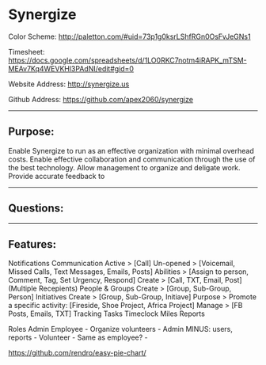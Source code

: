Synergize
=========
Color Scheme:
http://paletton.com/#uid=73p1g0ksrLShfRGn0OsFvJeGNs1

Timesheet:
https://docs.google.com/spreadsheets/d/1LO0RKC7notm4iRAPK_mTSM-MEAv7Kq4WEVKHl3PAdNI/edit#gid=0

Website Address:
http://synergize.us

Github Address:
https://github.com/apex2060/synergize



--------
Purpose:
--------
Enable Synergize to run as an effective organization with minimal overhead costs.
Enable effective collaboration and communication through the use of the best technology.
Allow management to organize and deligate work.
Provide accurate feedback to 

----------
Questions:
----------











---------
Features:
---------
Notifications
Communication
	Active 		> [Call]
	Un-opened 	> [Voicemail, Missed Calls, Text Messages, Emails, Posts]
	Abilities 	> [Assign to person, Comment, Tag, Set Urgency, Respond]
	Create 		> [Call, TXT, Email, Post] (Multiple Recepients)
People & Groups
	Create 		> [Group, Sub-Group, Person]
Initiatives
	Create 		> [Group, Sub-Group, Initiave]
	Purpose		> Promote a specific activity: [Fireside, Shoe Project, Africa Project]
	Manage 		> [FB Posts, Emails, TXT]
Tracking
	Tasks
	Timeclock
	Miles
Reports
	
Roles
	Admin
	Employee
		- Organize volunteers
		- Admin MINUS: users, reports
		- 
	Volunteer
		- Same as employee?
		- 
		








https://github.com/rendro/easy-pie-chart/